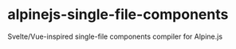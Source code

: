 # alpinejs-single-file-components
Svelte/Vue-inspired single-file components compiler for Alpine.js
